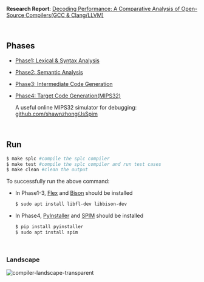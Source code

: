 **Research Report**: [Decoding Performance: A Comparative Analysis of Open-Source Compilers(GCC & Clang/LLVM)](ResearchReport/Report.pdf)

<br>

## Phases

- [Phase1: Lexical & Syntax Analysis](phase1)
- [Phase2: Semantic Analysis](phase2)
- [Phase3: Intermediate Code Generation](phase3)
- [Phase4: Target Code Generation(MIPS32)](phase4)

  A useful online MIPS32 simulator for debugging: [github.com/shawnzhong/JsSpim](https://github.com/shawnzhong/JsSpim)

<br>

## Run

```bash
$ make splc #compile the splc compiler
$ make test #compile the splc compiler and run test cases
$ make clean #clean the output
```

To successfully run the above command:

- In Phase1-3, [Flex](https://github.com/westes/flex) and [Bison](https://www.gnu.org/software/bison) should be installed

  ```bash
  $ sudo apt install libfl-dev libbison-dev
  ```

- In Phase4, [PyInstaller](https://github.com/pyinstaller/pyinstaller) and [SPIM](https://spimsimulator.sourceforge.net) should be installed

  ```bash
  $ pip install pyinstaller
  $ sudo apt install spim
  ```

<br>

### Landscape

![compiler-landscape-transparent](https://github.com/QuanQuan-CHO/CS323-Compiler-Project/assets/90035785/c22b64f2-9d82-41ac-8bc1-f08ae3be8c3f)


